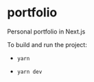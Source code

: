 # portfolio
Personal portfolio in Next.js

To build and run the project:

- ```yarn```

- ```yarn dev```
